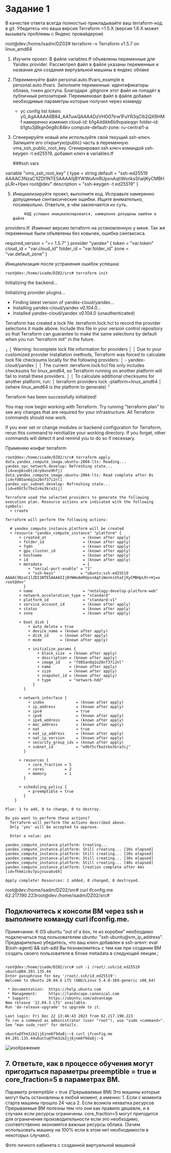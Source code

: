 # Задание 1

В качестве ответа всегда полностью прикладывайте ваш terraform-код в git. Убедитесь что ваша версия Terraform =1.5.Х (версия 1.6.Х может вызывать проблемы с Яндекс провайдером)

root@dev:/home/isadm/DZ02# terraform -v
Terraform v1.5.7
on linux_amd64


1.    Изучите проект. В файле variables.tf объявлены переменные для Yandex provider.
	 Рассмотрел файл в файле указаны переменные и названия для создания виртуальной машины в яндекс облаке 

2.  Переименуйте файл personal.auto.tfvars_example в personal.auto.tfvars. Заполните переменные: идентификаторы облака, токен доступа. Благодаря .gitignore этот файл не попадёт в публичный репозиторий.
    Переименовал файл в файле добавил необходимые параметры которые получил через команду 
	* yc config list
	token: y0_AgAAAAA6B84_AATuwQAAAADzVHO07trw1FuYR3qClb2QXRHMf намеренно изменил
	cloud-id: b1g4ddikk6b9vpaieqqn
	folder-id: b1gtu3j8kgn0eg8c84kv
	compute-default-zone: ru-central1-a
	
4. 	Сгенерируйте новый или используйте свой текущий ssh-ключ. Запишите его открытую(public) часть в переменную vms_ssh_public_root_key. 
	Сгенерировал ssh ключ командой ssh-keygen -t ed25519, добавил ключ в variables.tf 
	
	###ssh vars

  variable "vms_ssh_root_key" {
  type        = string
  default     = "ssh-ed25519 AAAAC3NzaC1lZDI1NTE5AAAAIIjBYWWoAmRUpxnAqtiWonksShaIjKyCMBHpLRr+Hjwx root@dev"
  description = "ssh-keygen -t ed25519"
}
	

5. Инициализируйте проект, выполните код. Исправьте намеренно допущенные синтаксические ошибки. Ищите внимательно, посимвольно. Ответьте, в чём заключается их суть.

			КОД успешно инициализировался, намеренно допущены ошибки в файле 
providers.tf. Изменил версию terraform на установленную у меня. Так же переменные были объявлены без ковычек, ошибка синтаксиса. 

 required_version = ">= 1.5.7"
}
provider "yandex" {
  token     = "var.token"
  cloud_id  = "var.cloud_id"
  folder_id = "var.folder_id"
  zone      = "var.default_zone"
}

Инициализация после устранения ошибок успешна:

	root@dev:/home/isadm/DZ02/src# terraform init

Initializing the backend...

Initializing provider plugins...
- Finding latest version of yandex-cloud/yandex...
- Installing yandex-cloud/yandex v0.104.0...
- Installed yandex-cloud/yandex v0.104.0 (unauthenticated)

Terraform has created a lock file .terraform.lock.hcl to record the provider
selections it made above. Include this file in your version control repository
so that Terraform can guarantee to make the same selections by default when
you run "terraform init" in the future.

╷
│ Warning: Incomplete lock file information for providers
│ 
│ Due to your customized provider installation methods, Terraform was forced to calculate lock file checksums locally for the following providers:
│   - yandex-cloud/yandex
│ 
│ The current .terraform.lock.hcl file only includes checksums for linux_amd64, so Terraform running on another platform will fail to install these providers.
│ 
│ To calculate additional checksums for another platform, run:
│   terraform providers lock -platform=linux_amd64
│ (where linux_amd64 is the platform to generate)
╵

Terraform has been successfully initialized!

You may now begin working with Terraform. Try running "terraform plan" to see
any changes that are required for your infrastructure. All Terraform commands
should now work.

If you ever set or change modules or backend configuration for Terraform,
rerun this command to reinitialize your working directory. If you forget, other
commands will detect it and remind you to do so if necessary.


Применяю конфиг terraform 

```
root@dev:/home/isadm/DZ02/src# terraform apply
data.yandex_compute_image.ubuntu-2004-lts: Reading...
yandex_vpc_network.develop: Refreshing state... [id=enp6sebti6rp9uno9hfj]
data.yandex_compute_image.ubuntu-2004-lts: Read complete after 0s [id=fd85an6q1o26nf37i2nl]
yandex_vpc_subnet.develop: Refreshing state... [id=e9bt5cfbo2vko3kra3ij]

Terraform used the selected providers to generate the following execution plan. Resource actions are indicated with the following symbols:
  + create

Terraform will perform the following actions:

  # yandex_compute_instance.platform will be created
  + resource "yandex_compute_instance" "platform" {
      + created_at                = (known after apply)
      + folder_id                 = (known after apply)
      + fqdn                      = (known after apply)
      + gpu_cluster_id            = (known after apply)
      + hostname                  = (known after apply)
      + id                        = (known after apply)
      + metadata                  = {
          + "serial-port-enable" = "1"
          + "ssh-keys"           = "ubuntu:ssh-ed25519 AAAAC3NzaC1lZDI1NTE5AAAAIIjBYWWoAmRUpxnAqtiWonksShaIjKyCMBHpLRr+Hjwx root@dev"
        }
      + name                      = "netology-develop-platform-web"
      + network_acceleration_type = "standard"
      + platform_id               = "standard-v1"
      + service_account_id        = (known after apply)
      + status                    = (known after apply)
      + zone                      = (known after apply)

      + boot_disk {
          + auto_delete = true
          + device_name = (known after apply)
          + disk_id     = (known after apply)
          + mode        = (known after apply)

          + initialize_params {
              + block_size  = (known after apply)
              + description = (known after apply)
              + image_id    = "fd85an6q1o26nf37i2nl"
              + name        = (known after apply)
              + size        = (known after apply)
              + snapshot_id = (known after apply)
              + type        = "network-hdd"
            }
        }

      + network_interface {
          + index              = (known after apply)
          + ip_address         = (known after apply)
          + ipv4               = true
          + ipv6               = (known after apply)
          + ipv6_address       = (known after apply)
          + mac_address        = (known after apply)
          + nat                = true
          + nat_ip_address     = (known after apply)
          + nat_ip_version     = (known after apply)
          + security_group_ids = (known after apply)
          + subnet_id          = "e9bt5cfbo2vko3kra3ij"
        }

      + resources {
          + core_fraction = 5
          + cores         = 2
          + memory        = 1
        }

      + scheduling_policy {
          + preemptible = true
        }
    }

Plan: 1 to add, 0 to change, 0 to destroy.

Do you want to perform these actions?
  Terraform will perform the actions described above.
  Only 'yes' will be accepted to approve.

  Enter a value: yes

yandex_compute_instance.platform: Creating...
yandex_compute_instance.platform: Still creating... [10s elapsed]
yandex_compute_instance.platform: Still creating... [20s elapsed]
yandex_compute_instance.platform: Still creating... [30s elapsed]
yandex_compute_instance.platform: Still creating... [40s elapsed]
yandex_compute_instance.platform: Creation complete after 44s [id=fhm4ic6v7pujnuvakv6h]

Apply complete! Resources: 1 added, 0 changed, 0 destroyed.

```

root@dev:/home/isadm/DZ02/src# curl ifconfig.me
62.217.190.223root@dev:/home/isadm/DZ02/src# 


## Подключитесь к консоли ВМ через ssh и выполните команду  curl ifconfig.me. 
Примечание: К OS ubuntu "out of a box, те из коробки" необходимо подключаться под пользователем ubuntu: "ssh ubuntu@vm_ip_address". 
Предварительно убедитесь, что ваш ключ добавлен в ssh-агент: eval $(ssh-agent) && ssh-add 
Вы познакомитесь с тем как при создании ВМ создать своего пользователя в блоке metadata в следующей лекции.;

```

root@dev:/home/isadm/DZ02/src# ssh -i /root/.ssh/id_ed25519 ubuntu@84.201.135.44
Enter passphrase for key '/root/.ssh/id_ed25519': 
Welcome to Ubuntu 20.04.6 LTS (GNU/Linux 5.4.0-169-generic x86_64)

 * Documentation:  https://help.ubuntu.com
 * Management:     https://landscape.canonical.com
 * Support:        https://ubuntu.com/advantage
New release '22.04.3 LTS' available.
Run 'do-release-upgrade' to upgrade to it.

Last login: Fri Dec 22 13:46:43 2023 from 62.217.190.223
To run a command as administrator (user "root"), use "sudo <command>".
See "man sudo_root" for details.

ubuntu@fhm3ib2jj6jnm6f9da8j:~$ curl ifconfig.me
84.201.135.44ubuntu@fhm3ib2jj6jnm6f9da8j:~$ 
```
![изображение](https://github.com/IOSorokin/devops-netology/assets/148979909/11eda4af-bb0d-426f-9874-83cc8bc85a5f)



## 7. Ответьте, как в процессе обучения могут пригодиться параметры preemptible = true и core_fraction=5 в параметрах ВМ.

Параметр preemptible = true (Прерываемые ВМ) Это машины которые могут быть остановлены в любой момент, а именно:
		1. Если с момента старта машины прошло 24 часа
		2. Если вознкла нехватка ресурсов
Прерываемые ВМ полезны тем что они как правило дешевле, и в случаях если ресурсы ограничены. 
core_fraction=5 могут пригодится для ограничения производительности если это необходимо, соответственно экономятся важные ресурсы облака. (Зачем использовать машину на 100% если в этом нет необходимости в некоторых случаях).

Фото личного кабинета с созданной виртуальной машиной

